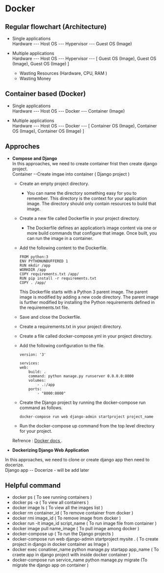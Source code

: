 # Docker

## Regular flowchart (Architecture)
- Single applications <br /> 
Hardware --- Host OS --- Hypervisor --- Guest OS (Image)<br />

- Multiple applications <br />
Hardware --- Host OS --- Hypervisor --- [ Guest OS (Image), Guest OS (Image), Guest OS (Image) ]
                                    
    - Wasting Resources (Hardware, CPU, RAM )            
    - Wasting Money            
                                    
## Container based (Docker)
- Single applications <br /> 
Hardware --- Host OS --- Docker --- Container (Image)<br />

- Multiple applications <br />
Hardware --- Host OS --- Docker --- [ Container OS (Image), Container OS (Image), Container OS (Image) ]

## Approches 
- **Compose and Django** <br /> 
In this approaches, we need to create container frist then create django project. <br />
Container --Create imgae into container ( Django project )
    - Create an empty project directory.
        - You can name the directory something easy for you to remember. This directory is the context for your application image. The directory should only contain resources to build that image.
    - Create a new file called Dockerfile in your project directory. 
        - The Dockerfile defines an application’s image content via one or more build commands that configure that image. Once built, you can run the image in a container.
    - Add the following content to the Dockerfile.

        ````
        FROM python:3
        ENV PYTHONUNBUFFERED 1
        RUN mkdir /app
        WORKDIR /app
        COPY requirements.txt /app/
        RUN pip install -r requirements.txt
        COPY . /app/
        ````
         This Dockerfile starts with a Python 3 parent image. The parent image is modified by adding a new code directory. The parent image is further modified by installing the Python requirements defined in the requirements.txt file.

    - Save and close the Dockerfile.
    - Create a requirements.txt in your project directory.
    - Create a file called docker-compose.yml in your project directory.
    - Add the following configuration to the file.
        ````
        version: '3'

        services: 
        web:
            build: .
            command: python manage.py runserver 0.0.0.0:8000
            volumes: 
                - .:/app
            ports: 
                - "8000:8000"
       
        ````
    - Create the Django project by running the docker-compose run command as follows.
        ````
        docker-compose run web django-admin startproject project_name 
        ````
    - Run the docker-compose up command from the top level directory for your project.
    
    Refrence :  [ Docker docs ]( https://docs.docker.com/compose/django/).

- **Dockerizing Django Web Application**

In this approaches, we need to clone or create django app then need to docerize. <br />
Django app -- Docerize
    - will be add later


       

        





## Helpful command 
- docker ps ( To see running containers )
- docker ps -a ( To view all containers )
- docker image ls ( To view all the images list )
- docker rm container_id ( To remove container from docker )
- docker rmi image_id ( To remove image from docker )
- docker run -it image_id script_name ( To run image file from container )
- docker image pull name_image ( To pull image among docker )
- docker-compose up ( To run the Django projects )
- docker-compose run web django-admin startproject mysite . ( To create project in django in docker container as Image )
- docker exec conatiner_name python manage.py startapp app_name  ( To craete app in django project with inside docker container  )
- docker-compose run service_name python manage.py migrate (To migrate the django app on container )


